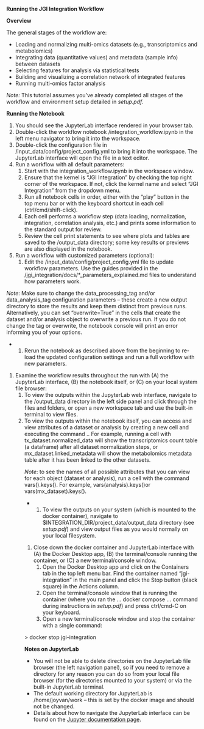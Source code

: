 **Running the JGI Integration Workflow**

**Overview**

The general stages of the workflow are:

*   Loading and normalizing multi-omics datasets (e.g., transcriptomics and metabolomics)
*   Integrating data (quantitative values) and metadata (sample info) between datasets
*   Selecting features for analysis via statistical tests
*   Building and visualizing a correlation network of integrated features
*   Running multi-omics factor analysis

_Note:_ This tutorial assumes you’ve already completed all stages of the workflow and environment setup detailed in _setup.pdf._

**Running the Notebook**

1.  You should see the JupyterLab interface rendered in your browser tab.
2.  Double-click the workflow notebook /integration\_workflow.ipynb in the left menu navigator to bring it into the workspace.
3.  Double-click the configuration file in /input\_data/config/project\_config.yml to bring it into the workspace. The JupyterLab interface will open the file in a text editor.
4.  Run a workflow with all default parameters:
    1.  Start with the integration\_workflow.ipynb in the workspace window.
    2.  Ensure that the kernel is “JGI Integration” by checking the top right corner of the workspace. If not, click the kernel name and select “JGI Integration” from the dropdown menu.
    3.  Run all notebook cells in order, either with the “play” button in the top menu bar or with the keyboard shortcut in each cell (ctrl/cmd/shift-click).
    4.  Each cell performs a workflow step (data loading, normalization, integration, correlation analysis, etc.) and prints some information to the standard output for review.
    5.  Review the cell print statements to see where plots and tables are saved to the /output\_data directory; some key results or previews are also displayed in the notebook.
5.  Run a workflow with customized parameters (optional):
    1.  Edit the /input\_data/config/project\_config.yml file to update workflow parameters. Use the guides provided in the /jgi\_integration/docs/\*\_parameters\_explained.md files to understand how parameters work.

_Note_: Make sure to change the data\_processing\_tag and/or data\_analysis\_tag configuration parameters – these create a new output directory to store the results and keep them distinct from previous runs. Alternatively, you can set “overwrite=True” in the cells that create the dataset and/or analysis object to overwrite a previous run. If you do not change the tag or overwrite, the notebook console will print an error informing you of your options.

*   1.  Rerun the notebook as described above from the beginning to re-load the updated configuration settings and run a full workflow with new parameters.

1.  Examine the workflow results throughout the run with (A) the JupyterLab interface, (B) the notebook itself, or (C) on your local system file browser:
    1.  To view the outputs within the JupyterLab web interface, navigate to the /output\_data directory in the left side panel and click through the files and folders, or open a new workspace tab and use the built-in terminal to view files.
    2.  To view the outputs within the notebook itself, you can access and view attributes of a dataset or analysis by creating a new cell and executing the command <object>.<attribute>. For example, running a cell with tx\_dataset.normalized\_data will show the transcriptomics count table (a dataframe) after all dataset normalization steps, or mx\_dataset.linked\_metadata will show the metabolomics metadata table after it has been linked to the other datasets.

_Note_: to see the names of all possible attributes that you can view for each object (dataset or analysis), run a cell with the command vars(<object>).keys(). For example, vars(analysis).keys()or vars(mx\_dataset).keys().

*   1.  To view the outputs on your system (which is mounted to the docker container), navigate to $INTEGRATION\_DIR/project\_data/output\_data directory (see _setup.pdf_) and view output files as you would normally on your local filesystem.

1.  Close down the docker container and JupyterLab interface with (A) the Docker Desktop app, (B) the terminal/console running the container, or (C) a new terminal/console window.
    1.  Open the Docker Desktop app and click on the Containers tab in the top left menu bar. Find the container named “jgi-integration” in the main panel and click the Stop button (black square) in the Actions column.
    2.  Open the terminal/console window that is running the container (where you ran the … docker compose … command during instructions in _setup.pdf_) and press ctrl/cmd-C on your keyboard.
    3.  Open a new terminal/console window and stop the container with a single command:

\> docker stop jgi-integration

**Notes on JupyterLab**

*   You will not be able to delete directories on the JupyterLab file browser (the left navigation panel), so if you need to remove a directory for any reason you can do so from your local file browser (for the directories mounted to your system) or via the built-in JupyterLab terminal.
*   The default working directory for JupyterLab is /home/joyvan/work – this is set by the docker image and should not be changed.
*   Details about how to navigate the JupyterLab interface can be found on the [Jupyter documentation page](https://docs.jupyter.org/en/latest/).